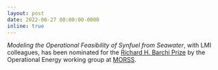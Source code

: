 ```yaml
---
layout: post
date: 2022-06-27 00:00:00-0000
inline: true
---
```


*Modeling the Operational Feasibility of Synfuel from Seawater*, with LMI colleagues, has been nominated for the <a href="https://www.mors.org/Professional-Development/Prizes/Richard-H-Barchi-Prize">Richard H. Barchi Prize</a> by the Operational Energy working group at <a href="https://www.mors.org/Events/Symposium/90th-Symposium">MORSS</a>.
